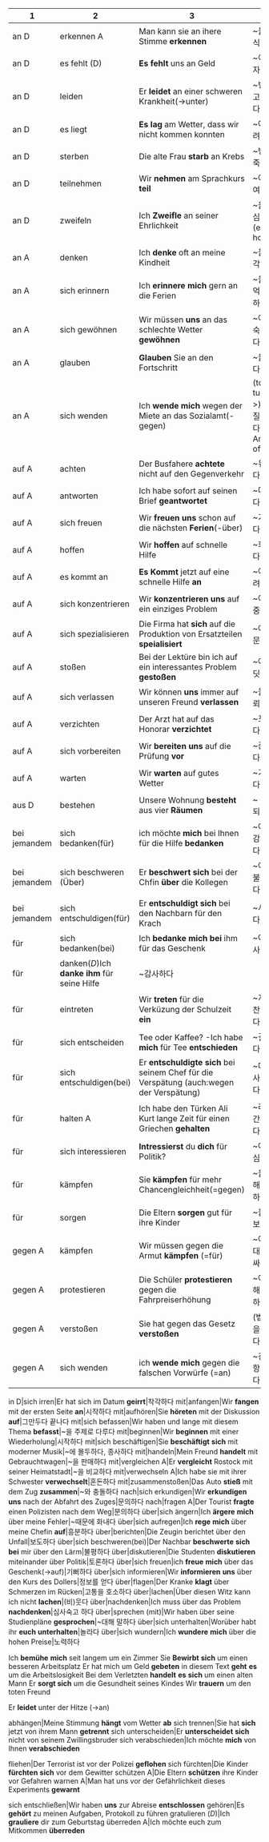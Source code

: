 1|2|3|4
---|---|---|---
an D|erkennen A|Man kann sie an ihere Stimme **erkennen**|~을 인식하다
an D|es fehlt (D)|**Es** **fehlt** uns an Geld|~이 모자르다
an D|leiden|Er **leidet** an einer schweren Krankheit(->unter)|~병으로 고통받다
an D|es liegt|**Es** **lag** am Wetter, dass wir nicht kommen konnten|~에 달려있다
an D|sterben|Die alte Frau **starb** an Krebs|~병으로 죽다
an D|teilnehmen|Wir **nehmen** am Sprachkurs **teil**|~에 참여하다
an D|zweifeln|Ich **Zweifle** an seiner Ehrlichkeit|~을 의심하다(ehrlich honest)
an A|denken|Ich **denke** oft an meine Kindheit|~을 생각하다
an A|sich erinnern|Ich **erinnere** **mich** gern an die Ferien|~을 기억,회상하다
an A|sich gewöhnen|Wir müssen **uns** an das schlechte Wetter **gewöhnen**|~에 익숙해지다
an A|glauben|**Glauben** Sie an den Fortschritt|~을 믿다
an A|sich wenden|Ich **wende** **mich** wegen der Miete an das Sozialamt(-gegen)|(to turn->)~을 질문하다(n. Amt office)
auf A|achten|Der Busfahere **achtete** nicht auf den Gegenverkehr|~유의하다
auf A|antworten|Ich habe sofort auf seinen Brief **geantwortet**|~대답하다
auf A|sich freuen|Wir **freuen** **uns** schon auf die nächsten **Ferien**(-über)|~기뻐하다
auf A|hoffen|Wir **hoffen** auf schnelle Hilfe|~희망하다
auf A|es kommt an|**Es** **Kommt** jetzt auf eine schnelle Hilfe **an**|~에 달려 있다
auf A|sich konzentrieren|Wir **konzentrieren** **uns** auf ein einziges Problem|~에 집중하다
auf A|sich spezialisieren|Die Firma hat **sich** auf die Produktion von Ersatzteilen **speialisiert**|~에 전문이다
auf A|stoßen|Bei der Lektüre bin ich auf ein interessantes Problem **gestoßen**|~에 부딧히다
auf A|sich verlassen|Wir können **uns** immer auf unseren Freund **verlassen**|~을 신뢰하다
auf A|verzichten|Der Arzt hat auf das Honorar **verzichtet**|~포기하다
auf A|sich vorbereiten|Wir **bereiten** **uns** auf die Prüfung **vor**|~준비하다
auf A|warten|Wir **warten** auf gutes Wetter|~기다리다
aus D|bestehen|Unsere Wohnung **besteht** aus vier **Räumen**|~ 구성되다
bei jemandem|sich bedanken(für)|ich möchte **mich** bei Ihnen für die Hilfe **bedanken**|~에게 감사하다
bei jemandem|sich beschweren (Über)|Er **beschwert** **sich** bei der Chfin **über** die Kollegen|~에게 불평하다
bei jemandem|sich entschuldigen(für)|Er **entschuldigt** **sich** bei den Nachbarn für den Krach|~사과하다
für|sich bedanken(bei)|Ich **bedanke** **mich** **bei** ihm für das Geschenk|~에 감사하다
für|danken(*D*)Ich **danke** **ihm** für seine Hilfe|~감사하다
für|eintreten|Wir **treten** für die Verküzung der Schulzeit **ein**|~지지, 찬성하다
für|sich entscheiden|Tee oder Kaffee? -Ich habe **mich** für Tee **entschieden**|~결정하다
für|sich entschuldigen(bei)|Er **entschuldigte** **sich** bei seinem Chef für die Verspätung (auch:wegen der Verspätung)|~대해 사과하다
für|halten A |Ich habe den Türken Ali Kurt lange Zeit für einen Griechen **gehalten**|~라고 간주하다
für|sich interessieren|**Intressierst** du **dich** für Politik?|~에 관심있다
für|kämpfen|Sie **kämpfen** für mehr Chancengleichheit(=gegen)|~을 위해 투쟁하다
für|sorgen|Die Eltern **sorgen** gut für ihre Kinder|~을 돌보다
gegen A|kämpfen|Wir müssen gegen die Armut **kämpfen** (=für)|~에 반대하며 싸우다
gegen A|protestieren|Die Schüler **protestieren** gegen die Fahrpreiserhöhung|~에 대해 항의하다
gegen A|verstoßen|Sie hat gegen das Gesetz **verstoßen**|(법,규정을)어기다
gegen A|sich wenden|ich **wende** **mich** gegen die falschen Vorwürfe (=an)|~강력히 항의하다

in D|sich irren|Er hat sich im Datum **geirrt**|착각하다
mit|anfangen|Wir **fangen** mit der ersten Seite **an**|시작하다
mit|aufhören|Sie **höreten** mit der Diskussion **auf**|그만두다 끝나다
mit|sich befassen|Wir haben und lange mit diesem Thema **befasst**|~을 주제로 다루다
mit|beginnen|Wir **beginnen** mit einer Wiederholung|시작하다
mit|sich beschäftigen|Sie **beschäftigt** **sich** mit moderner Musik|~에 몰두하다, 종사하다
mit|handeln|Mein Freund **handelt** mit Gebrauchtwagen|~을 판매하다
mit|vergleichen A|Er **vergleicht** Rostock mit seiner Heimatstadt|~을 비교하다
mit|verwechseln A|Ich habe sie mit ihrer Schwester **verwechselt**|혼돈하다
mit|zusammenstoßen|Das Auto **stieß** mit dem Zug **zusammen**|~와 충돌하다
nach|sich erkundigen|Wir **erkundigen** **uns** nach der Abfahrt des Zuges|문의하다
nach|fragen A|Der Tourist **fragte** einen Polizisten nach dem Weg|문의하다
über|sich ängern|Ich **ärgere** **mich** über meine Fehler|~때문에 화내다
über|sich aufregen|Ich **rege** **mich** über meine Chefin **auf**|흥분하다
über|berichten|Die Zeugin berichtet über den Unfall|보도하다
über|sich beschweren(bei)|Der Nachbar **beschwerte** **sich** **bei** mir über den Lärm|불평하다
über|diskutieren|Die Studenten **diskutieren** miteinander über Politik|토론하다
über|sich freuen|ich **freue** **mich** über das Geschenk(->auf)|기뻐하다
über|sich informieren|Wir **informieren** **uns** über den Kurs des Dollers|정보를 얻다
über|flagen|Der Kranke **klagt** über Schmerzen im Rücken|고통을 호소하다
über|lachen|Über diesen Witz kann ich nicht **lachen**|(비)웃다
über|nachdenken|Ich muss über das Problem **nachdenken**|심사숙고 하다
über|sprechen (mit)|Wir haben über seine Studienpläne **gesprochen**|~대해 말하다
über|sich unterhalten|Worüber habt ihr **euch** **unterhalten**|놀라다
über|sich wundern|Ich **wundere** **mich** über die hohen Preise|노력하다

Ich **bemühe** **mich** seit langem um ein Zimmer
Sie **Bewirbt** **sich** um einen besseren Arbeitsplatz
Er hat mich um Geld **gebeten**
in diesem Text **geht** **es** um die Arbeitslosigkeit
Bei dem Verletzten **handelt** **es** **sich** um einen alten Mann
Er **sorgt sich** um die Gesundheit seines Kindes
Wir **trauern** um den toten Freund

Er **leidet** unter der Hitze (->an)

abhängen|Meine Stimmung **hängt** vom Wetter **ab**
sich trennen|Sie hat **sich** jetzt von ihrem Mann **getrennt**
sich unterscheiden|Er **unterscheidet** **sich** nicht von seinem Zwillingsbruder
sich verabschieden|Ich möchte **mich** von Ihnen **verabschieden**

fliehen|Der Terrorist ist vor der Polizei **geflohen**
sich fürchten|Die Kinder **fürchten** **sich** vor dem Gewitter
schützen A|Die Eltern **schützen** ihre Kinder vor Gefahren
warnen A|Man hat uns vor der Gefährlichkeit dieses Experiments **gewarnt**

sich entschließen|Wir haben **uns** zur Abreise **entschlossen**
gehören|Es **gehört** zu meinen Aufgaben, Protokoll zu führen
gratulieren (*D*)|Ich **grauliere** dir zum Geburtstag
überreden A|Ich möchte euch zum Mitkommen **überreden**

